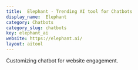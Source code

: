 ```yaml
---
title:  Elephant - Trending AI tool for Chatbots
display_name:  Elephant
category: Chatbots
category_slug: chatbots
key: elephant_ai
website: https://elephant.ai/
layout: aitool
---
```


Customizing chatbot for website engagement.

